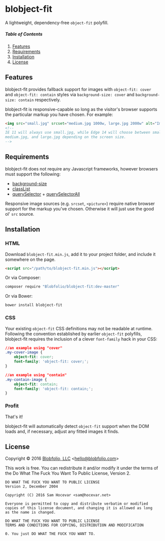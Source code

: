 # blobject-fit

A lightweight, dependency-free `object-fit` polyfill.



##### Table of Contents

1. [Features](#features)
2. [Requirements](#requirements)
3. [Installation](#installation)
4. [License](#license)



## Features

blobject-fit provides fallback support for images with `object-fit: cover` and `object-fit: contain` styles via `background-size: cover` and `background-size: contain` respectively.

blobject-fit is responsive-capable so long as the visitor's browser supports the particular markup you have chosen. For example:

```html
<img src="small.jpg" srcset="medium.jpg 1000w, large.jpg 2000w" alt="Image" />
<!--
IE 11 will always use small.jpg, while Edge 14 will choose between small.jpg,
medium.jpg, and large.jpg depending on the screen size.
-->
```



## Requirements

blobject-fit does not require any Javascript frameworks, however browsers must support the following:
* [background-size](http://caniuse.com/#feat=background-img-opts)
* [classList](http://caniuse.com/#feat=classlist)
* [querySelector](http://caniuse.com/#feat=queryselector) + [querySelectorAll](http://caniuse.com/#feat=queryselector)

Responsive image sources (e.g. `srcset`, `<picture>`) require native browser support for the markup you've chosen. Otherwise it will just use the good ol' `src` source.



## Installation

### HTML

Download `blobject-fit.min.js`, add it to your project folder, and include it somewhere on the page.

```html
<script src="/path/to/blobject-fit.min.js"></script>
```

Or via Composer:
```bash
composer require "Blobfolio/blobject-fit:dev-master"
```

Or via Bower:
```bash
bower install blobject-fit
```

### CSS

Your existing `object-fit` CSS definitions may not be readable at runtime. Following the convention established by earlier `object-fit` polyfills, blobject-fit requires the inclusion of a clever `font-family` hack in your CSS:

```css
//an example using "cover"
.my-cover-image {
    object-fit: cover;
    font-family: 'object-fit: cover;';
}

//an example using "contain"
.my-contain-image {
    object-fit: contain;
    font-family: 'object-fit: contain;';
}
```

### Profit

That's it!

blobject-fit will automatically detect `object-fit` support when the DOM loads and, if necessary, adjust any fitted images it finds.



## License

Copyright © 2016 [Blobfolio, LLC](https://blobfolio.com) &lt;hello@blobfolio.com&gt;

This work is free. You can redistribute it and/or modify it under the terms of the Do What The Fuck You Want To Public License, Version 2.

    DO WHAT THE FUCK YOU WANT TO PUBLIC LICENSE
    Version 2, December 2004
    
    Copyright (C) 2016 Sam Hocevar <sam@hocevar.net>
    
    Everyone is permitted to copy and distribute verbatim or modified
    copies of this license document, and changing it is allowed as long
    as the name is changed.
    
    DO WHAT THE FUCK YOU WANT TO PUBLIC LICENSE
    TERMS AND CONDITIONS FOR COPYING, DISTRIBUTION AND MODIFICATION
    
    0. You just DO WHAT THE FUCK YOU WANT TO.